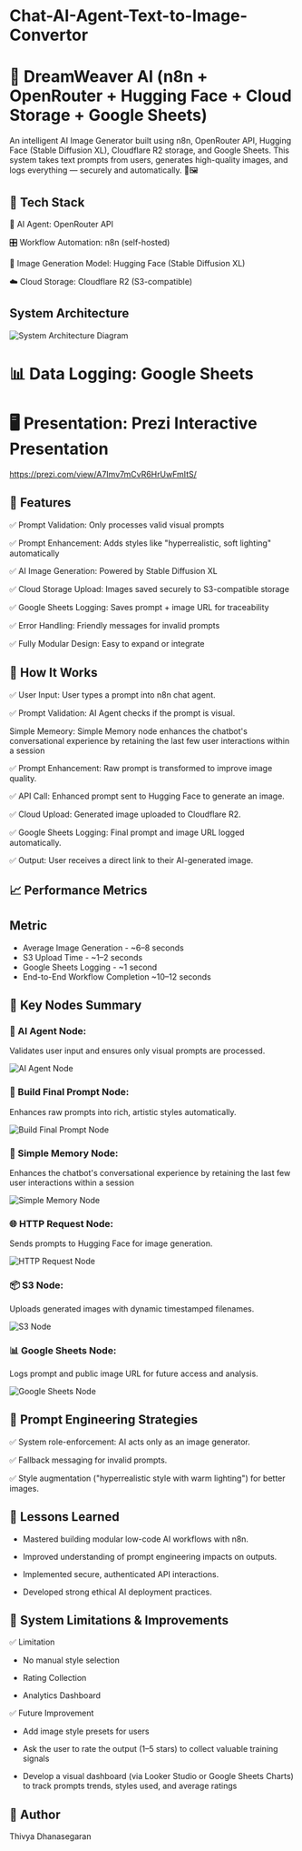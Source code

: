 # Chat-AI-Agent-Text-to-Image-Convertor

# 🎨 DreamWeaver AI (n8n + OpenRouter + Hugging Face + Cloud Storage + Google Sheets)

An intelligent AI Image Generator built using n8n, OpenRouter API, Hugging Face (Stable Diffusion XL), Cloudflare R2 storage, and Google Sheets.
This system takes text prompts from users, generates high-quality images, and logs everything — securely and automatically. 🚀🖼️

## 🔧 Tech Stack

🤖 AI Agent: OpenRouter API

🎛️ Workflow Automation: n8n (self-hosted)

🎨 Image Generation Model: Hugging Face (Stable Diffusion XL)

☁️ Cloud Storage: Cloudflare R2 (S3-compatible)

## System Architecture

![System Architecture Diagram](docs/SystemArchitectureDiagram.png)

# 📊 Data Logging: Google Sheets

# 🖥️ Presentation: Prezi Interactive Presentation

https://prezi.com/view/A7Imv7mCvR6HrUwFmItS/

## 🚀 Features

✅ Prompt Validation: Only processes valid visual prompts

✅ Prompt Enhancement: Adds styles like "hyperrealistic, soft lighting" automatically

✅ AI Image Generation: Powered by Stable Diffusion XL

✅ Cloud Storage Upload: Images saved securely to S3-compatible storage

✅ Google Sheets Logging: Saves prompt + image URL for traceability

✅ Error Handling: Friendly messages for invalid prompts

✅ Fully Modular Design: Easy to expand or integrate

## 🧠 How It Works

✅ User Input: User types a prompt into n8n chat agent.

✅ Prompt Validation: AI Agent checks if the prompt is visual.

  Simple Memeory: Simple Memory node enhances the chatbot's conversational experience by    retaining the last few user interactions within a session

✅ Prompt Enhancement: Raw prompt is transformed to improve image quality.

✅ API Call: Enhanced prompt sent to Hugging Face to generate an image.

✅ Cloud Upload: Generated image uploaded to Cloudflare R2.

✅ Google Sheets Logging: Final prompt and image URL logged automatically.

✅ Output: User receives a direct link to their AI-generated image.

## 📈 Performance Metrics

## Metric

- Average Image Generation - ~6–8 seconds
- S3 Upload Time - ~1–2 seconds
- Google Sheets Logging - ~1 second
- End-to-End Workflow Completion ~10–12 seconds

## 📄 Key Nodes Summary

### 🔧 AI Agent Node:

Validates user input and ensures only visual prompts are processed.

![AI Agent Node](screenshots/AI_Agent.png)

### 🎨 Build Final Prompt Node:

Enhances raw prompts into rich, artistic styles automatically.

![Build Final Prompt Node](screenshots/Build_Final_Prompt.png)

### 🎨 Simple Memory Node:

Enhances the chatbot's conversational experience by retaining the last few user interactions within a session

![Simple Memory Node](screenshots/Simple_Memory.png)

### 🌐 HTTP Request Node:

Sends prompts to Hugging Face for image generation.

![HTTP Request Node](screenshots/HTTP_Request.png)

### 📦 S3 Node:

Uploads generated images with dynamic timestamped filenames.

![S3 Node](screenshots/S3.png)

### 📊 Google Sheets Node:

Logs prompt and public image URL for future access and analysis.

![Google Sheets Node](screenshots/Google_Sheets.png)

## 🧠 Prompt Engineering Strategies

✅ System role-enforcement: AI acts only as an image generator.

✅ Fallback messaging for invalid prompts.

✅ Style augmentation ("hyperrealistic style with warm lighting") for better images.

## 🧠 Lessons Learned

- Mastered building modular low-code AI workflows with n8n.

- Improved understanding of prompt engineering impacts on outputs.

- Implemented secure, authenticated API interactions.

- Developed strong ethical AI deployment practices.

## 🚧 System Limitations & Improvements

✅ Limitation

- No manual style selection

- Rating Collection

- Analytics Dashboard

✅ Future Improvement

- Add image style presets for users

- Ask the user to rate the output (1–5 stars) to collect valuable training signals

- Develop a visual dashboard (via Looker Studio or Google Sheets Charts) to track prompts trends, styles used, and average ratings

## 📝 Author

Thivya Dhanasegaran
